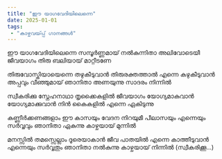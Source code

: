 ```yaml
---
title: "ഈ യാഗവേദിയിലെന്നെ"
date: 2025-01-01
tags:
 - "കാഴ്ചവയ്‍പ്പ് ഗാനങ്ങൾ"
---
```


ഈ യാഗവേദിയിലെന്നെ
സമ്പൂർണ്ണമായ് നൽകുന്നിതാ
അലിവോടെയീ ജീവയാഗം
തിരു ബലിയായ് മാറ്റീടണേ

തിരുവോസ്തിയായെന്നെ തഴുകീടുവാൻ
തിരുരക്തത്താൽ എന്നെ കഴുകീടുവാൻ
അപ്പവും വീഞ്ഞുമായ് ഞാനിതാ
അണയുന്നു സാദരം നിന്നിൽ

സ്വീകരിക്കു സ്നേഹനാഥാ
തൃക്കൈകളിൽ ജീവയാഗം
യോഗ്യമാകുവാൻ യോഗ്യമാക്കുവാൻ
നിൻ കൈകളിൽ എന്നെ ഏകിടുന്നു

കണ്ണീർക്കണങ്ങളാം ഈ കാസയും
വേദന നിറയുമീ പീലാസയും
എന്നെയും സർവ്വവും ഞാനിതാ
ഏകുന്നു കാഴ്ചയായ് മുന്നിൽ

മനസ്സിൽ തമസ്സെല്ലാം ദൂരെയാകാൻ
ജീവ പാതയിൽ എന്നെ കാത്തീടുവാൻ
എന്നെയും സർവ്വതും ഞാനിതാ
നൽകുന്നു കാഴ്ചയായ് നിന്നിൽ
(സ്വീകരിക്കൂ...)
